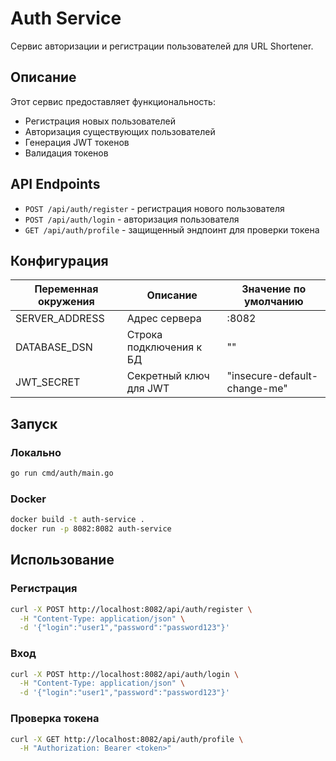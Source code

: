 # Auth Service

Сервис авторизации и регистрации пользователей для URL Shortener.

## Описание

Этот сервис предоставляет функциональность:
- Регистрация новых пользователей
- Авторизация существующих пользователей
- Генерация JWT токенов
- Валидация токенов

## API Endpoints

- `POST /api/auth/register` - регистрация нового пользователя
- `POST /api/auth/login` - авторизация пользователя
- `GET /api/auth/profile` - защищенный эндпоинт для проверки токена

## Конфигурация

| Переменная окружения | Описание | Значение по умолчанию |
|---------------------|----------|----------------------|
| SERVER_ADDRESS | Адрес сервера | :8082 |
| DATABASE_DSN | Строка подключения к БД | "" |
| JWT_SECRET | Секретный ключ для JWT | "insecure-default-change-me" |

## Запуск

### Локально
```bash
go run cmd/auth/main.go
```

### Docker
```bash
docker build -t auth-service .
docker run -p 8082:8082 auth-service
```

## Использование

### Регистрация
```bash
curl -X POST http://localhost:8082/api/auth/register \
  -H "Content-Type: application/json" \
  -d '{"login":"user1","password":"password123"}'
```

### Вход
```bash
curl -X POST http://localhost:8082/api/auth/login \
  -H "Content-Type: application/json" \
  -d '{"login":"user1","password":"password123"}'
```

### Проверка токена
```bash
curl -X GET http://localhost:8082/api/auth/profile \
  -H "Authorization: Bearer <token>"
```